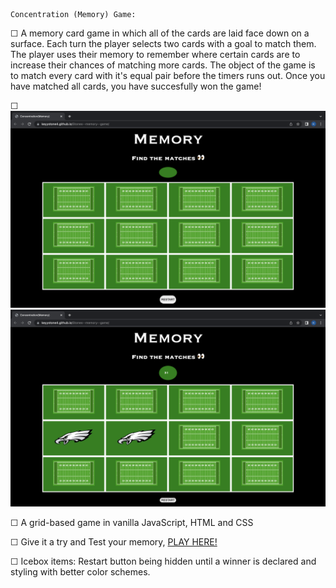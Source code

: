     Concentration (Memory) Game:

☐ A memory card game in which all of the cards are laid face down on a surface. 
Each turn the player selects two cards with a goal to match them. The player uses 
their memory to remember where certain cards are to increase their chances of matching 
more cards. The object of the game is to match every card with it's equal pair before the timers runs out. Once you 
have matched all cards, you have succesfully won the game!

☐ <img src="./images/Screenshot 2023-02-10 at 6.19.38 AM.png" width="600"/>
<img src="./images/Screenshot 2023-02-10 at 6.19.55 AM.png" width="600"/>

☐ A grid-based game in vanilla JavaScript, HTML and CSS 

☐ Give it a try and Test your memory, <a href="https://keyystone4.github.io/Stones--memory--game/">PLAY HERE!</a>

☐ Icebox items: Restart button being hidden until a winner is declared and styling with better color schemes.
